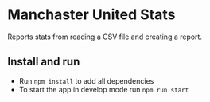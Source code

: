 # Manchaster United Stats

Reports stats from reading a CSV file and creating a report.

## Install and run

- Run `npm install` to add all dependencies
- To start the app in develop mode run `npm run start`